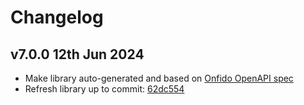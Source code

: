 # Changelog

## v7.0.0 12th Jun 2024

- Make library auto-generated and based on [Onfido OpenAPI spec](https://github.com/onfido/onfido-openapi-spec)
- Refresh library up to commit: [62dc554](https://github.com/onfido/onfido-openapi-spec/commit/62dc5541a4a51e8de313fc99fb3dec496033a23e)
